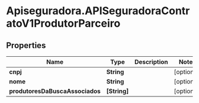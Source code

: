 # Apiseguradora.APISeguradoraContratoV1ProdutorParceiro

## Properties
Name | Type | Description | Notes
------------ | ------------- | ------------- | -------------
**cnpj** | **String** |  | [optional] 
**nome** | **String** |  | [optional] 
**produtoresDaBuscaAssociados** | **[String]** |  | [optional] 


